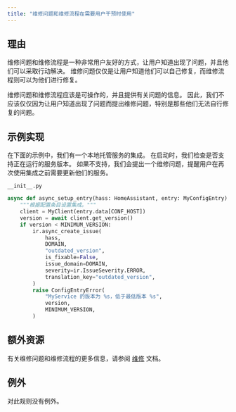```yaml
---
title: "维修问题和维修流程在需要用户干预时使用"
---
```


## 理由

维修问题和维修流程是一种非常用户友好的方式，让用户知道出现了问题，并且他们可以采取行动解决。
维修问题仅仅是让用户知道他们可以自己修复，而维修流程则可以为他们进行修复。

维修问题和维修流程应该是可操作的，并且提供有关问题的信息。
因此，我们不应该仅仅因为让用户知道出现了问题而提出维修问题，特别是那些他们无法自行修复的问题。

## 示例实现

在下面的示例中，我们有一个本地托管服务的集成。
在启动时，我们检查是否支持正在运行的服务版本。
如果不支持，我们会提出一个维修问题，提醒用户在再次使用集成之前需要更新他们的服务。

`__init__.py`
```python {6-14} showLineNumbers
async def async_setup_entry(hass: HomeAssistant, entry: MyConfigEntry) -> None:
    """根据配置条目设置集成。"""
    client = MyClient(entry.data[CONF_HOST])
    version = await client.get_version()
    if version < MINIMUM_VERSION:
        ir.async_create_issue(
            hass,
            DOMAIN,
            "outdated_version",
            is_fixable=False,
            issue_domain=DOMAIN,
            severity=ir.IssueSeverity.ERROR,
            translation_key="outdated_version",
        )
        raise ConfigEntryError(
            "MyService 的版本为 %s，低于最低版本 %s",
            version,
            MINIMUM_VERSION,
        )
```

## 额外资源

有关维修问题和维修流程的更多信息，请参阅 [维修](/docs/core/platform/repairs) 文档。

## 例外

对此规则没有例外。